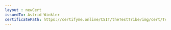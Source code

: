 ```yaml
--- 
layout : newCert 
issuedTo: Astrid Winkler
certificatePath: https://certifyme.online/CSIT/theTestTribe/img/cert/TestFlix/AstridWinkler_a3d4e.png
--- 
```

